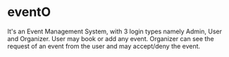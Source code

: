 # eventO
It's an Event Management System, with 3 login types namely Admin, User and Organizer. User may book or add any event. Organizer can see the request of an event from the user and may accept/deny the event. 
